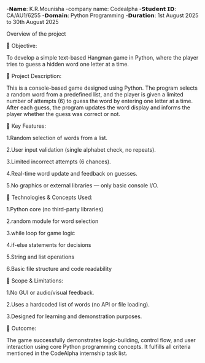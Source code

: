 
 -𝗡𝗮𝗺𝗲: K.R.Mounisha
 -company name: Codealpha
 -𝗦𝘁𝘂𝗱𝗲𝗻𝘁 𝗜𝗗: CA/AU1/6255
 -𝗗𝗼𝗺𝗮𝗶𝗻: Python Programming
 -𝗗𝘂𝗿𝗮𝘁𝗶𝗼𝗻: 1st August 2025 to 30th August 2025
 
 Overview of the project
 
 🔹 Objective:
 
To develop a simple text-based Hangman game in Python, where the player tries to guess a hidden word one letter at a time.

🔹 Project Description:

This is a console-based game designed using Python. The program selects a random word from a predefined list, and the player is given a limited number of attempts (6) to guess the word by entering one letter at a time. After each guess, the program updates the word display and informs the player whether the guess was correct or not.

🔹 Key Features:

1.Random selection of words from a list.

2.User input validation (single alphabet check, no repeats).

3.Limited incorrect attempts (6 chances).

4.Real-time word update and feedback on guesses.

5.No graphics or external libraries — only basic console I/O.

🔹 Technologies & Concepts Used:

1.Python core (no third-party libraries)

2.random module for word selection

3.while loop for game logic

4.if-else statements for decisions

5.String and list operations

6.Basic file structure and code readability

🔹 Scope & Limitations:

1.No GUI or audio/visual feedback.

2.Uses a hardcoded list of words (no API or file loading).

3.Designed for learning and demonstration purposes.

🔹 Outcome:

The game successfully demonstrates logic-building, control flow, and user interaction using core Python programming concepts. It fulfills all criteria mentioned in the CodeAlpha internship task list.
